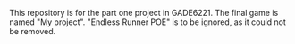 This repository is for the part one project in GADE6221. The final game is named "My project". "Endless Runner POE" is to be ignored, as it could not be removed.
